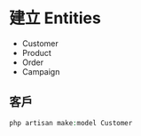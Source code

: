 # 建立 Entities

* Customer
* Product
* Order
* Campaign

## 客戶

```php
php artisan make:model Customer
```